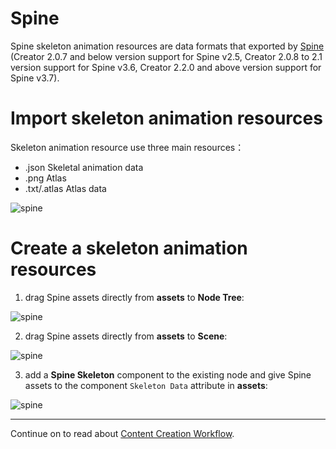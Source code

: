# Spine

Spine skeleton animation resources are data formats that exported by [Spine](http://en.esotericsoftware.com/) (Creator 2.0.7 and below version support for Spine v2.5, Creator 2.0.8 to 2.1 version support for Spine v3.6, Creator 2.2.0 and above version support for Spine v3.7).

# Import skeleton animation resources

Skeleton animation resource use three main resources：

- .json Skeletal animation data
- .png  Atlas
- .txt/.atlas  Atlas data

![spine](spine/import.png)

# Create a skeleton animation resources

   1. drag Spine assets directly from **assets** to **Node Tree**:

![spine](spine/create_1.png)

   2. drag Spine assets directly from **assets** to **Scene**:

![spine](spine/create_2.png)

   3. add a **Spine Skeleton** component to the existing node and give Spine assets to the component `Skeleton Data` attribute in **assets**:

![spine](spine/create_3.png)

<hr>

Continue on to read about [Content Creation Workflow](../content-workflow/index.md).
